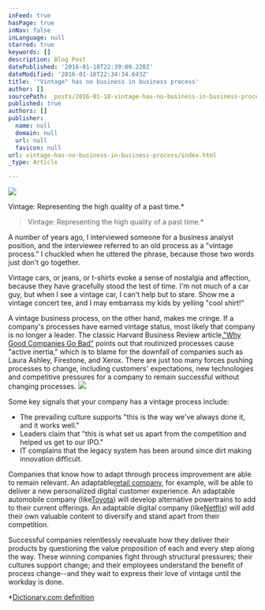 ```yaml
---
inFeed: true
hasPage: true
inNav: false
inLanguage: null
starred: true
keywords: []
description: Blog Post
datePublished: '2016-01-18T22:39:09.220Z'
dateModified: '2016-01-18T22:34:34.643Z'
title: '"Vintage" has no business in business process'
author: []
sourcePath: _posts/2016-01-18-vintage-has-no-business-in-business-process.md
published: true
authors: []
publisher:
  name: null
  domain: null
  url: null
  favicon: null
url: vintage-has-no-business-in-business-process/index.html
_type: Article

---
```

![](https://the-grid-user-content.s3-us-west-2.amazonaws.com/c124faee-cb0c-423a-93dd-45df22080ec0.jpg)

Vintage: Representing the high quality of a past time.\*

> Vintage: Representing the high quality of a past time.\*

A number of years ago, I interviewed someone for a business analyst position, and the interviewee referred to an old process as a "vintage process." I chuckled when he uttered the phrase, because those two words just don't go together.

Vintage cars, or jeans, or t-shirts evoke a sense of nostalgia and affection, because they have gracefully stood the test of time. I'm not much of a car guy, but when I see a vintage car, I can't help but to stare. Show me a vintage concert tee, and I may embarrass my kids by yelling "cool shirt!"

A vintage business process, on the other hand, makes me cringe.  If a company's processes have earned vintage status, most likely that company is no longer a leader. The classic Harvard Business Review article,["Why Good Companies Go Bad"][0] points out that routinized processes cause "active inertia," which is to blame for the downfall of companies such as Laura Ashley, Firestone, and Xerox. There are just too many forces pushing processes to change, including customers' expectations, new technologies and competitive pressures for a company to remain successful without changing processes. ![](https://the-grid-user-content.s3-us-west-2.amazonaws.com/9b29f390-f794-4f43-a907-97cffc662155.png)

Some key signals that your company has a vintage process include:

* The prevailing culture supports "this is the way we've always done it, and it works well."
* Leaders claim that "this is what set us apart from the competition and helped us get to our IPO."
* IT complains that the legacy system has been around since dirt making innovation difficult.

Companies that know how to adapt through process improvement are able to remain relevant. An adaptable[retail company][1], for example, will be able to deliver a new personalized digital customer experience. An adaptable automobile company (like[Toyota][2]) will develop alternative powertrains to add to their current offerings. An adaptable digital company (like[Netflix][3]) will add their own valuable content to diversify and stand apart from their competition.  

Successful companies relentlessly reevaluate how they deliver their products by questioning the value proposition of each and every step along the way. These winning companies fight through structural pressures; their cultures support change; and their employees understand the benefit of process change--and they wait to express their love of vintage until the workday is done.

\*[Dictionary.com definition][4]

[0]: https://hbr.org/1999/07/why-good-companies-go-bad
[1]: http://www.cmswire.com/digital-experience/speed-read-heres-how-retailers-can-lose-business/
[2]: http://www.fastcompany.com/3039603/most-innovative-companies-2015/toyota
[3]: http://www.forbes.com/sites/dorothypomerantz/2014/08/20/how-a-culture-of-innovation-could-win-netflix-some-emmys/#2715e4857a0b6ec060ea3260
[4]: http://dictionary.reference.com/browse/vintage